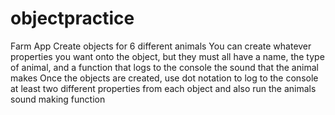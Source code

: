 # objectpractice

Farm App
Create objects for 6 different animals
You can create whatever properties you want onto the object, but they must all have a name, the type of animal, and a function that logs to the console the sound that the animal makes
Once the objects are created, use dot notation to log to the console at least two different properties from each object and also run the animals sound making function